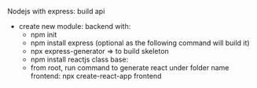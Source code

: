Nodejs with express: build api
 - create new module: backend with:
   - npm init
   - npm install express (optional as the following command will build it)
   - npx express-generator => to build skeleton
   - npm install
reactjs class base:
   - from root, run command to generate react under folder name frontend: npx create-react-app frontend